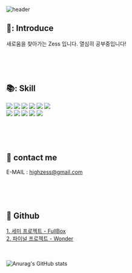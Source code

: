 <!-- ### Hi there 👋 -->

![header](https://capsule-render.vercel.app/api?type=transparent&fontColor=d854db&text=Zess)

## 👏: Introduce


새로움을 찾아가는 Zess 입니다. 열심히 공부중입니다!

<br><br><br>

## 📚: Skill
<div align="left">
<img src="https://img.shields.io/badge/Java-007396?style=for-the-badge&logo=Java&logoColor=white"/>
<img src="https://img.shields.io/badge/Jstl-007396?style=for-the-badge&logo=jstl&logoColor=white"/>
<img src="https://img.shields.io/badge/Oracle-red?style=for-the-badge&logo=oracle&logoColor=white"/>
<img src="https://img.shields.io/badge/SqlDeveloper-548294?style=for-the-badge&logo=sqldeveloper&logoColor=white"/>
<img src="https://img.shields.io/badge/Tomcat-F8DC75?style=for-the-badge&logo=apachetomcat&logoColor=black"/>
<img src="https://img.shields.io/badge/Spring-6DB33F?style=for-the-badge&logo=Spring&logoColor=white"/>
<br>
<img src="https://img.shields.io/badge/Html5-E34F26?style=for-the-badge&logo=Html5&logoColor=white"/>
<img src="https://img.shields.io/badge/CSS3-1572B6?style=for-the-badge&logo=CSS3&logoColor=white"/>
<img src="https://img.shields.io/badge/JavaScript-F7DF1E?style=for-the-badge&logo=javascript&logoColor=black"/>
<img src="https://img.shields.io/badge/jQuery-0769AD?style=for-the-badge&logo=jquery&logoColor=white"/>
<img src="https://img.shields.io/badge/Bootstrap-7952B3?style=for-the-badge&logo=bootstrap&logoColor=white"/>
</div>   

<br><br><br>

## :email: contact me
E-MAIL : highzess@gmail.com
   
<br><br><br>   
   
## 📂 Github

<a href='https://github.com/HIGHZESS/FullBox'> 
   1. 세미 프로젝트 - FullBox
</a>
<br>
<a href='https://github.com/HIGHZESS/wonder'> 
   2. 파이널 프로젝트 - Wonder
</a>

<br><br>
![Anurag's GitHub stats](https://github-readme-stats.vercel.app/api?username=highzess&show_icons=true&theme=radical)

<!--
<img height="180em" src="https://github-readme-stats.vercel.app/api/top-langs/?username=highzess&layout=compact&bg_color=30,e96443,904e95&title_color=fff&text_color=fff">
-->


<!--
**HIGHZESS/highzess** is a ✨ _special_ ✨ repository because its `README.md` (this file) appears on your GitHub profile.

Here are some ideas to get you started:

- 🔭 I’m currently working on ...
- 🌱 I’m currently learning ...
- 👯 I’m looking to collaborate on ...
- 🤔 I’m looking for help with ...
- 💬 Ask me about ...
- 📫 How to reach me: ...
- 😄 Pronouns: ...
- ⚡ Fun fact: ...
-->
